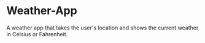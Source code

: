 # Weather-App
A weather app that takes the user's location and shows the current weather in Celsius or Fahrenheit.
